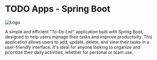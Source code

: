 
# TODO Apps - Spring Boot
![Logo](https://img.icons8.com/?size=256&id=90519&format=png)

A simple and efficient "To-Do List" application built with Spring Boot, designed to help users manage their tasks and improve productivity. This application allows users to add, update, delete, and view their tasks in a user-friendly interface. It's ideal for anyone looking to organize and prioritize their daily activities, whether for personal or team use.
